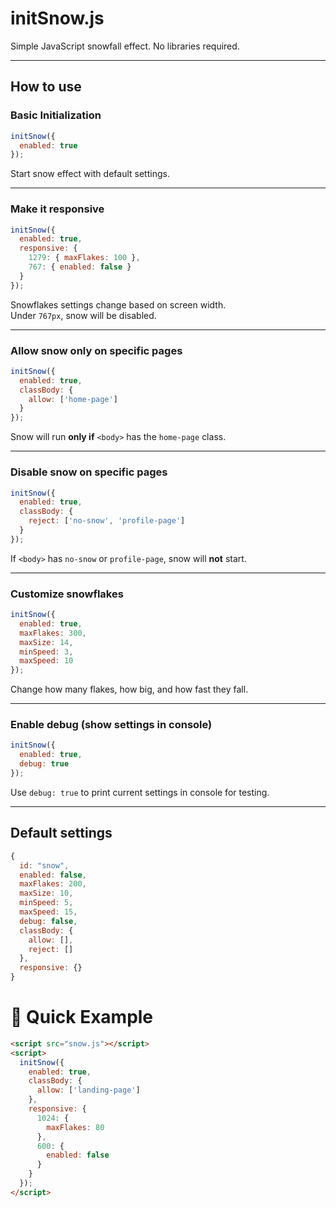 # initSnow.js

Simple JavaScript snowfall effect. No libraries required.

---

## How to use

### Basic Initialization

```javascript
initSnow({
  enabled: true
});
```

Start snow effect with default settings.

---

### Make it responsive

```javascript
initSnow({
  enabled: true,
  responsive: {
    1279: { maxFlakes: 100 },
    767: { enabled: false }
  }
});
```

Snowflakes settings change based on screen width.  
Under `767px`, snow will be disabled.

---

### Allow snow only on specific pages

```javascript
initSnow({
  enabled: true,
  classBody: {
    allow: ['home-page']
  }
});
```

Snow will run **only if** `<body>` has the `home-page` class.

---

### Disable snow on specific pages

```javascript
initSnow({
  enabled: true,
  classBody: {
    reject: ['no-snow', 'profile-page']
  }
});
```

If `<body>` has `no-snow` or `profile-page`, snow will **not** start.

---

### Customize snowflakes

```javascript
initSnow({
  enabled: true,
  maxFlakes: 300,
  maxSize: 14,
  minSpeed: 3,
  maxSpeed: 10
});
```

Change how many flakes, how big, and how fast they fall.

---

### Enable debug (show settings in console)

```javascript
initSnow({
  enabled: true,
  debug: true
});
```

Use `debug: true` to print current settings in console for testing.

---

## Default settings

```javascript
{
  id: "snow",
  enabled: false,
  maxFlakes: 200,
  maxSize: 10,
  minSpeed: 5,
  maxSpeed: 15,
  debug: false,
  classBody: {
    allow: [],
    reject: []
  },
  responsive: {}
}
```

# 🎄 Quick Example

```html
<script src="snow.js"></script>
<script>
  initSnow({
    enabled: true,
    classBody: { 
      allow: ['landing-page'] 
    },
    responsive: {
      1024: { 
        maxFlakes: 80 
      },
      600: { 
        enabled: false 
      }
    }
  });
</script>
```
